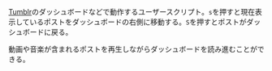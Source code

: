 [Tumblr](http://tumblr.com/)のダッシュボードなどで動作するユーザースクリプト。`s`を押すと現在表示しているポストをダッシュボードの右側に移動する。`S`を押すとポストがダッシュボードに戻る。

動画や音楽が含まれるポストを再生しながらダッシュボードを読み進むことができる。
